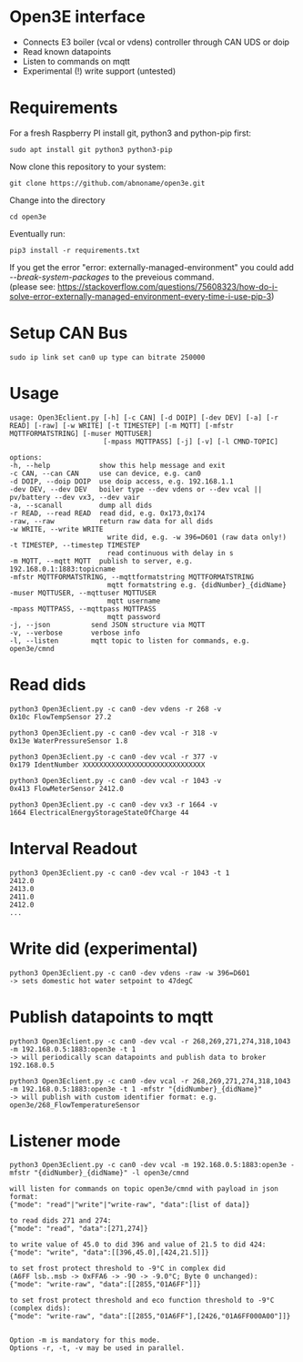# Open3E interface

* Connects E3 boiler (vcal or vdens) controller through CAN UDS or doip
* Read known datapoints
* Listen to commands on mqtt
* Experimental (!) write support (untested)

# Requirements
For a fresh Raspberry PI install git, python3 and python-pip first:

    sudo apt install git python3 python3-pip  
  
Now clone this repository to your system:  

    git clone https://github.com/abnoname/open3e.git  
      
Change into the directory

    cd open3e
      
Eventually run:
  
    pip3 install -r requirements.txt  

If you get the error "error: externally-managed-environment" you could add *--break-system-packages* to the preveious command.<br>
(please see: https://stackoverflow.com/questions/75608323/how-do-i-solve-error-externally-managed-environment-every-time-i-use-pip-3)  

# Setup CAN Bus
    sudo ip link set can0 up type can bitrate 250000

# Usage
    usage: Open3Eclient.py [-h] [-c CAN] [-d DOIP] [-dev DEV] [-a] [-r READ] [-raw] [-w WRITE] [-t TIMESTEP] [-m MQTT] [-mfstr MQTTFORMATSTRING] [-muser MQTTUSER]
                           [-mpass MQTTPASS] [-j] [-v] [-l CMND-TOPIC]

    options:
    -h, --help            show this help message and exit
    -c CAN, --can CAN     use can device, e.g. can0
    -d DOIP, --doip DOIP  use doip access, e.g. 192.168.1.1
    -dev DEV, --dev DEV   boiler type --dev vdens or --dev vcal || pv/battery --dev vx3, --dev vair
    -a, --scanall         dump all dids
    -r READ, --read READ  read did, e.g. 0x173,0x174
    -raw, --raw           return raw data for all dids
    -w WRITE, --write WRITE
                            write did, e.g. -w 396=D601 (raw data only!)
    -t TIMESTEP, --timestep TIMESTEP
                            read continuous with delay in s
    -m MQTT, --mqtt MQTT  publish to server, e.g. 192.168.0.1:1883:topicname
    -mfstr MQTTFORMATSTRING, --mqttformatstring MQTTFORMATSTRING
                            mqtt formatstring e.g. {didNumber}_{didName}
    -muser MQTTUSER, --mqttuser MQTTUSER
                            mqtt username
    -mpass MQTTPASS, --mqttpass MQTTPASS
                            mqtt password
	-j, --json          send JSON structure via MQTT
    -v, --verbose		verbose info
	-l, --listen		mqtt topic to listen for commands, e.g. open3e/cmnd

# Read dids
    python3 Open3Eclient.py -c can0 -dev vdens -r 268 -v
    0x10c FlowTempSensor 27.2

    python3 Open3Eclient.py -c can0 -dev vcal -r 318 -v
    0x13e WaterPressureSensor 1.8

    python3 Open3Eclient.py -c can0 -dev vcal -r 377 -v
    0x179 IdentNumber XXXXXXXXXXXXXXXXXXXXXXXXXXXXXX

    python3 Open3Eclient.py -c can0 -dev vcal -r 1043 -v
    0x413 FlowMeterSensor 2412.0

    python3 Open3Eclient.py -c can0 -dev vx3 -r 1664 -v
    1664 ElectricalEnergyStorageStateOfCharge 44

# Interval Readout
    python3 Open3Eclient.py -c can0 -dev vcal -r 1043 -t 1
    2412.0
    2413.0
    2411.0
    2412.0
    ...

# Write did (experimental)
    python3 Open3Eclient.py -c can0 -dev vdens -raw -w 396=D601
    -> sets domestic hot water setpoint to 47degC

# Publish datapoints to mqtt
    python3 Open3Eclient.py -c can0 -dev vcal -r 268,269,271,274,318,1043 -m 192.168.0.5:1883:open3e -t 1
    -> will periodically scan datapoints and publish data to broker 192.168.0.5

    python3 Open3Eclient.py -c can0 -dev vcal -r 268,269,271,274,318,1043 -m 192.168.0.5:1883:open3e -t 1 -mfstr "{didNumber}_{didName}"
    -> will publish with custom identifier format: e.g. open3e/268_FlowTemperatureSensor

# Listener mode
    python3 Open3Eclient.py -c can0 -dev vcal -m 192.168.0.5:1883:open3e -mfstr "{didNumber}_{didName}" -l open3e/cmnd
    
    will listen for commands on topic open3e/cmnd with payload in json format:
    {"mode": "read"|"write"|"write-raw", "data":[list of data]}
    
    to read dids 271 and 274:
    {"mode": "read", "data":[271,274]}
    
    to write value of 45.0 to did 396 and value of 21.5 to did 424:
    {"mode": "write", "data":[[396,45.0],[424,21.5]]}

    to set frost protect threshold to -9°C in complex did
    (A6FF lsb..msb -> 0xFFA6 -> -90 -> -9.0°C; Byte 0 unchanged):
    {"mode": "write-raw", "data":[[2855,"01A6FF"]]}

    to set frost protect threshold and eco function threshold to -9°C (complex dids):
    {"mode": "write-raw", "data":[[2855,"01A6FF"],[2426,"01A6FF000A00"]]}

    
    Option -m is mandatory for this mode.
    Options -r, -t, -v may be used in parallel.
    
